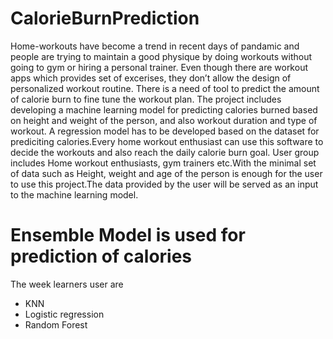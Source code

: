 # CalorieBurnPrediction
Home-workouts have become a trend in recent days of pandamic and people are trying to maintain a good physique by doing workouts without going to gym or hiring a personal trainer. Even though there are workout apps which provides set of excerises, they don’t allow the design of personalized workout routine. There is a need of tool to predict the amount of calorie burn to fine tune the workout plan. The project includes developing a machine learning model for predicting calories burned based on height and weight of the person, and also workout duration and type of workout. A regression model has to be developed based on the dataset for prediciting calories.Every home workout enthusiast can use this software to decide the workouts and also reach the daily calorie burn goal. User group includes Home workout enthusiasts, gym trainers etc.With the minimal set of data such as Height, weight and age of the person is enough for the user to use this project.The data provided by the user will be served as an input to the machine learning model.

# Ensemble Model is used for prediction of calories
The week learners user are
- KNN
- Logistic regression
- Random Forest
